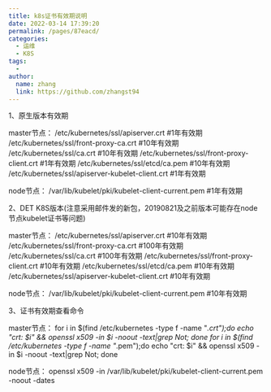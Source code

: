 ```yaml
---
title: k8s证书有效期说明
date: 2022-03-14 17:39:20
permalink: /pages/87eacd/
categories:
  - 运维
  - K8S
tags:
  - 
author: 
  name: zhang
  link: https://github.com/zhangst94
---
```

1、原生版本有效期

master节点：
/etc/kubernetes/ssl/apiserver.crt                #1年有效期
/etc/kubernetes/ssl/front-proxy-ca.crt           #10年有效期
/etc/kubernetes/ssl/ca.crt                       #10年有效期
/etc/kubernetes/ssl/front-proxy-client.crt       #1年有效期
/etc/kubernetes/ssl/etcd/ca.pem                  #10年有效期
/etc/kubernetes/ssl/apiserver-kubelet-client.crt #1年有效期

node节点：
/var/lib/kubelet/pki/kubelet-client-current.pem  #1年有效期


2、DET K8S版本(注意采用邮件发的新包，20190821及之前版本可能存在node节点kubelet证书等问题)

master节点：
/etc/kubernetes/ssl/apiserver.crt                #10年有效期
/etc/kubernetes/ssl/front-proxy-ca.crt           #100年有效期
/etc/kubernetes/ssl/ca.crt                       #100年有效期
/etc/kubernetes/ssl/front-proxy-client.crt       #10年有效期
/etc/kubernetes/ssl/etcd/ca.pem                  #10年有效期
/etc/kubernetes/ssl/apiserver-kubelet-client.crt #10年有效期

node节点：
/var/lib/kubelet/pki/kubelet-client-current.pem  #10年有效期

3、证书有效期查看命令

master节点：
for i in $(find /etc/kubernetes -type f -name "*.crt");do  echo "crt: $i" &&  openssl x509 -in $i -noout -text|grep Not; done
for i in $(find /etc/kubernetes -type f -name "*.pem");do  echo "crt: $i" &&  openssl x509 -in $i -noout -text|grep Not; done

node节点：
openssl x509 -in /var/lib/kubelet/pki/kubelet-client-current.pem   -noout -dates
